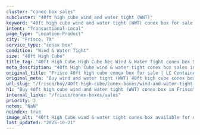 ```yaml
---
cluster: "conex box sales"
subcluster: "40ft high cube wind and water tight (WWT)"
keyword: "40ft high cube wind and water tight (WWT) conex box for sale Frisco, TX"
intent: "Transactional-Local"
page_type: "Location-Product"
city: "Frisco, TX"
service_type: "conex box"
condition: "Wind & Water Tight"
size: "40ft High Cube"
title_tag: "40ft High Cube High Cube Nec Wind & Water Tight conex box Sales in Frisco | LC Container"
meta_description: "40ft High Cube wind & water tight conex box sales in Frisco. High cube containers with extra height. Fast delivery, competitive pricing. Serving conex boxes area. Quote ID: KM9. Call (214) 524-4168 for your free quote today."
original_title: "Frisco 40ft high cube conex box for sale | LC Container"
original_meta: "Buy wind and water tight (WWT) 40ft high cube conex box sale with local delivery in Frisco, TX. LC Container — local Since 2003. Request a fast quote today."
url_slug: "/frisco/buy/40ft-high-cube/conex-boxes/wind-and-water-tight-wwt"
h1: "Buy 40ft high cube wind and water tight (WWT) conex box in Frisco"
internal_links: "/frisco/conex-boxes/sales"
priority: 3
notes: "NaN"
noindex: true
image_alt: "40ft High Cube wind & water tight conex box available for delivery in Frisco"
last_updated: "2025-10-21"
---
```


<!-- TODO: Add unique city/inventory copy, images, and internal links here. -->
